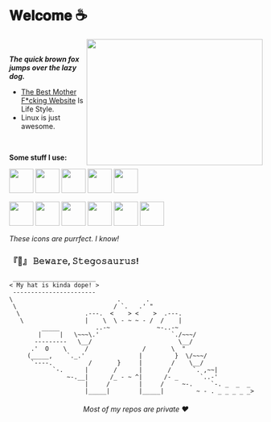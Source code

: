# **𝐖𝐞𝐥𝐜𝐨𝐦𝐞 ☕**

[<img align="right" src="https://media.giphy.com/media/51Uiuy5QBZNkoF3b2Z/giphy-downsized-large.gif" width="350" height="250"/>](https://daikogit.github.io/vrana)

<br>

***The quick brown fox jumps over the lazy dog.***
- [The Best Mother F*cking Website](https://thebestmotherfucking.website/) Is Life Style.
- Linux is just awesome.

<br>

**Some stuff I use:** 

<img src="http://daikoje.borec.cz/python.png" width="48"/> <img src="http://daikoje.borec.cz/javascript.png" width="48"/> <img src="http://daikoje.borec.cz/kotlin.png" width="48"/> <img src="http://daikoje.borec.cz/html.png" width="48"/> <img src="http://daikoje.borec.cz/css.png" width="48"/>

<img src="http://daikoje.borec.cz/tailwind.png" width="48"/> <img src="http://daikoje.borec.cz/flask.png" width="48"/> <img src="http://daikoje.borec.cz/jquery.png" width="48"/> <img src="http://daikoje.borec.cz/socketio.png" width="48"/> <img src="http://daikoje.borec.cz/sqlite.png" width="48"/> <img src="http://daikoje.borec.cz/godot.png" width="48"/>

*These icons are purrfect. I know!*


### **『🚧』 𝙱𝚎𝚠𝚊𝚛𝚎, 𝚂𝚝𝚎𝚐𝚘𝚜𝚊𝚞𝚛𝚞𝚜!**

```text 
 _______________________
< My hat is kinda dope! >
 -----------------------
\                             .       .
 \                           / `.   .' " 
  \                  .---.  <    > <    >  .---.
   \                 |    \  \ - ~ ~ - /  /    |
         _____          ..-~             ~-..-~
        |     |   \~~~\.'                    `./~~~/
       ---------   \__/                        \__/
      .'  O    \     /               /       \  " 
     (_____,    `._.'               |         }  \/~~~/
      `----.          /       }     |        /    \__/
            `-.      |       /      |       /      `. ,~~|
                ~-.__|      /_ - ~ ^|      /- _      `..-'   
                     |     /        |     /     ~-.     `-. _  _  _
                     |_____|        |_____|         ~ - . _ _ _ _ _>

```
<div align="center">
 <h6>Most of my repos are private ❤️</h6>
</div>
